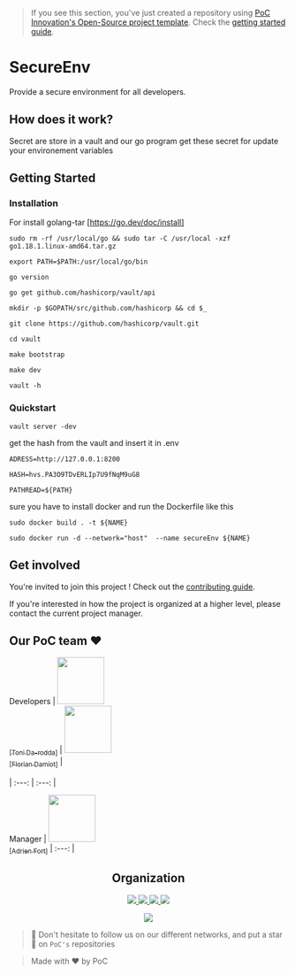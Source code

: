> If you see this section, you've just created a repository using [PoC Innovation's Open-Source project template](https://github.com/PoCInnovation/open-source-project-template). Check the [getting started guide](./.github/getting-started.md).

# SecureEnv

Provide a secure environment for all developers.

## How does it work?

Secret are store in a vault and our go program get these secret for update your environement variables

## Getting Started


### Installation

For install golang-tar [https://go.dev/doc/install]

```
sudo rm -rf /usr/local/go && sudo tar -C /usr/local -xzf go1.18.1.linux-amd64.tar.gz

export PATH=$PATH:/usr/local/go/bin

go version

go get github.com/hashicorp/vault/api

mkdir -p $GOPATH/src/github.com/hashicorp && cd $_

git clone https://github.com/hashicorp/vault.git

cd vault

make bootstrap

make dev

vault -h
```

### Quickstart


```
vault server -dev
```
get the hash from the vault and insert it in .env
```
ADRESS=http://127.0.0.1:8200

HASH=hvs.PA3O9TDvERLIp7U9fNqM9uG8

PATHREAD=${PATH}
```
sure you have to install docker and run the Dockerfile like this

```
sudo docker build . -t ${NAME}

sudo docker run -d --network="host"  --name secureEnv ${NAME}
```


## Get involved

You're invited to join this project ! Check out the [contributing guide](./CONTRIBUTING.md).

If you're interested in how the project is organized at a higher level, please contact the current project manager.

## Our PoC team :heart:

Developers
| [<img src="https://github.com/tonida-rodda.png?size=85" width=85><br><sub>[Toni Da-rodda]</sub>](https://github.com/tonida-rodda) | [<img src="https://github.com/florianepitech.png?size=85" width=85><br><sub>[Florian Damiot]</sub>](https://github.com/florianepitech) | <br></br>
| :---: | :---: |

Manager
| [<img src="https://github.com/adrienfort.png?size=85" width=85><br><sub>[Adrien Fort]</sub>](https://github.com/adrienfort)
| :---: |

<h2 align=center>
Organization
</h2>

<p align='center'>
    <a href="https://www.linkedin.com/company/pocinnovation/mycompany/">
        <img src="https://img.shields.io/badge/LinkedIn-0077B5?style=for-the-badge&logo=linkedin&logoColor=white">
    </a>
    <a href="https://www.instagram.com/pocinnovation/">
        <img src="https://img.shields.io/badge/Instagram-E4405F?style=for-the-badge&logo=instagram&logoColor=white">
    </a>
    <a href="https://twitter.com/PoCInnovation">
        <img src="https://img.shields.io/badge/Twitter-1DA1F2?style=for-the-badge&logo=twitter&logoColor=white">
    </a>
    <a href="https://discord.com/invite/Yqq2ADGDS7">
        <img src="https://img.shields.io/badge/Discord-7289DA?style=for-the-badge&logo=discord&logoColor=white">
    </a>
</p>
<p align=center>
    <a href="https://www.poc-innovation.fr/">
        <img src="https://img.shields.io/badge/WebSite-1a2b6d?style=for-the-badge&logo=GitHub Sponsors&logoColor=white">
    </a>
</p>

> :rocket: Don't hesitate to follow us on our different networks, and put a star 🌟 on `PoC's` repositories

> Made with :heart: by PoC